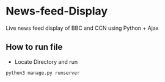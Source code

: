 # News-feed-Display
Live news feed display of BBC and CCN using Python + Ajax


## How to run file

* Locate Directory and run
```
python3 manage.py runserver
```
